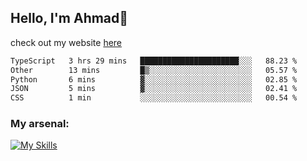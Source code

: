 
## Hello, I'm Ahmad👋

check out my website [here](https://ahmadalwi.com/)

<!--START_SECTION:waka-->

```txt
TypeScript   3 hrs 29 mins   ██████████████████████░░░   88.23 %
Other        13 mins         █▒░░░░░░░░░░░░░░░░░░░░░░░   05.57 %
Python       6 mins          ▓░░░░░░░░░░░░░░░░░░░░░░░░   02.85 %
JSON         5 mins          ▓░░░░░░░░░░░░░░░░░░░░░░░░   02.41 %
CSS          1 min           ░░░░░░░░░░░░░░░░░░░░░░░░░   00.54 %
```

<!--END_SECTION:waka-->

### My arsenal:

[![My Skills](https://skillicons.dev/icons?i=js,ts,py,go,react,nextjs,svelte,nodejs,django,tailwind,html,css,sass,firebase,mongodb,postgres,mysql,redis,git,github,docker,vscode,figma,godot)](https://skillicons.dev)
